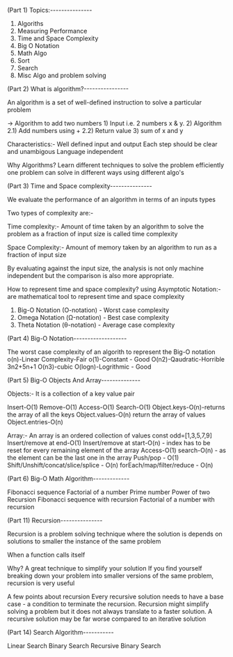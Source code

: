 (Part 1) Topics:---------------

1. Algoriths
2. Measuring Performance
3. Time and Space Complexity
4. Big O Notation
5. Math Algo
6. Sort
7. Search
8. Misc Algo and problem solving

(Part 2) What is algorithm?----------------

An algorithm is a set of well-defined instruction to solve a particular problem

-> Algorithm to add two numbers 1) Input i.e. 2 numbers x & y. 2) Algorithm 2.1) Add numbers using +
2.2) Return value 3) sum of x and y

Characteristics:-
Well defined input and output
Each step should be clear and unambigous
Language independent

Why Algorithms?
Learn different techniques to solve the problem efficiently
one problem can solve in different ways using different algo's

(Part 3) Time and Space complexity---------------

We evaluate the performance of an algorithm in terms of an inputs types

Two types of complexity are:-

Time complexity:- Amount of time taken by an algorithm to solve the problem as a fraction of input size is called time complexity

Space Complexity:- Amount of memory taken by an algorithm to run as a fraction of input size

By evaluating against the input size, the analysis is not only machine independent but the comparison is also more appropriate.

How to represent time and space complexity?
using Asymptotic Notation:- are mathematical tool to represent time and space complexity

1. Big-O Notation (O-notation) - Worst case complexity
2. Omega Notation (Ω-notation) - Best case complexity
3. Theta Notation (θ-notation) - Average case complexity

(Part 4) Big-O Notation-------------------

The worst case complexity of an algorith to represent the Big-O notation
o(n)-Linear Complexity-Fair
o(1)-Constant - Good
O(n2)-Qaudratic-Horrible
3n2+5n+1
O(n3)-cubic
O(logn)-Logrithmic - Good

(Part 5) Big-O Objects And Array--------------

Objects:- It is a collection of a key value pair

Insert-O(1)
Remove-O(1)
Access-O(1)
Search-O(1)
Object.keys-O(n)-returns the array of all the keys
Object.values-O(n) return the array of values
Object.entries-O(n)

Array:- An array is an ordered collection of values const odd=[1,3,5,7,9]
Insert/remove at end-O(1)
Insert/remove at start-O(n) - index has to be reset for every remaining element of the array
Access-O(1)
search-O(n) - as the element can be the last one in the array
Push/pop - O(1)
Shift/Unshift/concat/slice/splice - O(n)
forEach/map/filter/reduce - O(n)

(Part 6) Big-O Math Algorithm-------------

Fibonacci sequence
Factorial of a number
Prime number
Power of two
Recursion
Fibonacci sequence with recursion
Factorial of a number with recursion

(Part 11) Recursion---------------

Recursion is a problem solving technique where the solution is depends on solutions to smaller the instance of the same problem

When a function calls itself

Why?
A great technique to simplify your solution If you find yourself breaking down your problem into smaller versions of the same problem, recursion is very useful

A few points about recursion
Every recursive solution needs to have a base case - a condition to terminate the recursion. Recursion might simplify solving a problem but it does not always translate to a faster solution. A recursive solution may be far worse compared to an iterative solution

(Part 14) Search Algorithm-----------

Linear Search
Binary Search
Recursive Binary Search
